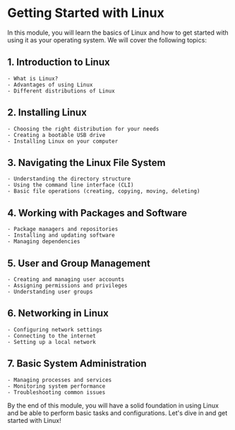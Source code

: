 # Getting Started with Linux

In this module, you will learn the basics of Linux and how to get started with using it as your operating system. We will cover the following topics:

## 1. Introduction to Linux
    - What is Linux?
    - Advantages of using Linux
    - Different distributions of Linux

## 2. Installing Linux
    - Choosing the right distribution for your needs
    - Creating a bootable USB drive
    - Installing Linux on your computer

## 3. Navigating the Linux File System
    - Understanding the directory structure
    - Using the command line interface (CLI)
    - Basic file operations (creating, copying, moving, deleting)

## 4. Working with Packages and Software
    - Package managers and repositories
    - Installing and updating software
    - Managing dependencies

## 5. User and Group Management
    - Creating and managing user accounts
    - Assigning permissions and privileges
    - Understanding user groups

## 6. Networking in Linux
    - Configuring network settings
    - Connecting to the internet
    - Setting up a local network

## 7. Basic System Administration
    - Managing processes and services
    - Monitoring system performance
    - Troubleshooting common issues

By the end of this module, you will have a solid foundation in using Linux and be able to perform basic tasks and configurations. Let's dive in and get started with Linux!